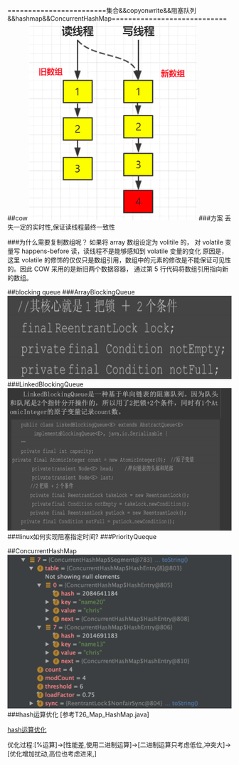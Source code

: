 ========================集合&&copyonwrite&&阻塞队列&&hashmap&&ConcurrentHashMap============================
##cow
![](.集合问题清单_images/copy-on-write.png)
###方案
丢失一定的实时性,保证读线程最终一致性

###为什么需要复制数组呢？ 
如果将 array 数组设定为 volitile 的， 对 volatile 变量写 happens-before 读，读线程不是能够感知到 volatile 变量的变化
原因是，这里 volatile 的修饰的仅仅只是数组引用，数组中的元素的修改是不能保证可见性的。因此 COW 采用的是新旧两个数据容器，
通过第 5 行代码将数组引用指向新的数组。

##blocking queue
###ArrayBlockingQueue
![](.z_集合问题清单_images/ArrayBlockingQueue.png)
###LinkedBlockingQueue
![](.z_集合问题清单_images/LinkedBlockingQueue.png)
###linux如何实现阻塞指定时间?
###PriorityQueque

##ConcurrentHashMap
![](.z_集合__copyonwrite__阻塞队列__hashmap__ConcurrentHashMap_images/loadfactor.png)
###hash运算优化
[参考T26_Map_HashMap.java]  

[hash运算优化](https://juejin.cn/post/6844903583255642120#heading-5)  

优化过程:[%运算]->[性能差,使用二进制运算]->[二进制运算只考虑低位,冲突大]->[优化增加扰动,高位也考虑进来,]
